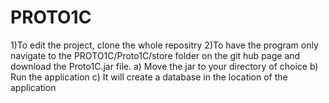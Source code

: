 # PROTO1C
1)To edit the project, clone the whole repositry
2)To have the program only navigate to the PROTO1C/Proto1C/store folder on the git hub page and download the Proto1C.jar file. 
  a) Move the jar to your directory of choice
  b) Run the application
  c) It will create a database in the location of the application

